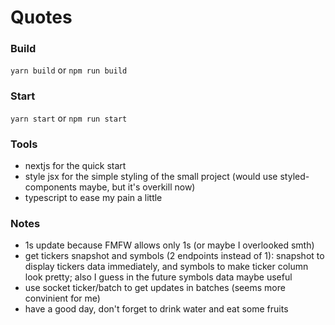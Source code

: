 # Quotes
### Build
`yarn build` or `npm run build`

### Start
`yarn start` or `npm run start`

### Tools
* nextjs for the quick start
* style jsx for the simple styling of the small project (would use styled-components maybe, but it's overkill now)
* typescript to ease my pain a little

### Notes
* 1s update because FMFW allows only 1s (or maybe I overlooked smth)
* get tickers snapshot and symbols (2 endpoints instead of 1): snapshot to display tickers data immediately, and symbols to make ticker column look pretty; also I guess in the future symbols data maybe useful
* use socket ticker/batch to get updates in batches (seems more convinient for me)
* have a good day, don't forget to drink water and eat some fruits